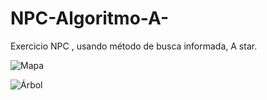 # NPC-Algoritmo-A-
Exercicio NPC , usando método de busca informada, A star.


![Mapa](https://github.com/RPereiro/NPC-Algoritmo-A-/assets/152397748/e41eef3d-e5f2-49b0-a9a5-427aa4f38a96)



![Árbol](https://github.com/RPereiro/NPC-Algoritmo-A-/assets/152397748/f9b7f18b-7747-44e0-9014-e2ecba6f4b6f)
